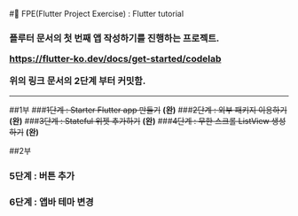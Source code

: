 #🚀 FPE(Flutter Project Exercise) : Flutter tutorial
<H3>플루터 문서의 첫 번째 앱 작성하기를 진행하는 프로젝트.

https://flutter-ko.dev/docs/get-started/codelab

위의 링크 문서의 2단계 부터 커밋함.</H3>
***
##1부 
###~~1단계 : Starter Flutter app 만들기~~ __(완)__
###~~2단계 : 외부 패키지 이용하기~~ **(완)**
###~~3단계 : Stateful 위젯 추가하기~~ **(완)** 
###~~4단계 : 무한 스크롤 ListView 생성하기~~ **(완)**

##2부 
### 5단계 : 버튼 추가
### 6단계 : 앱바 테마 변경
